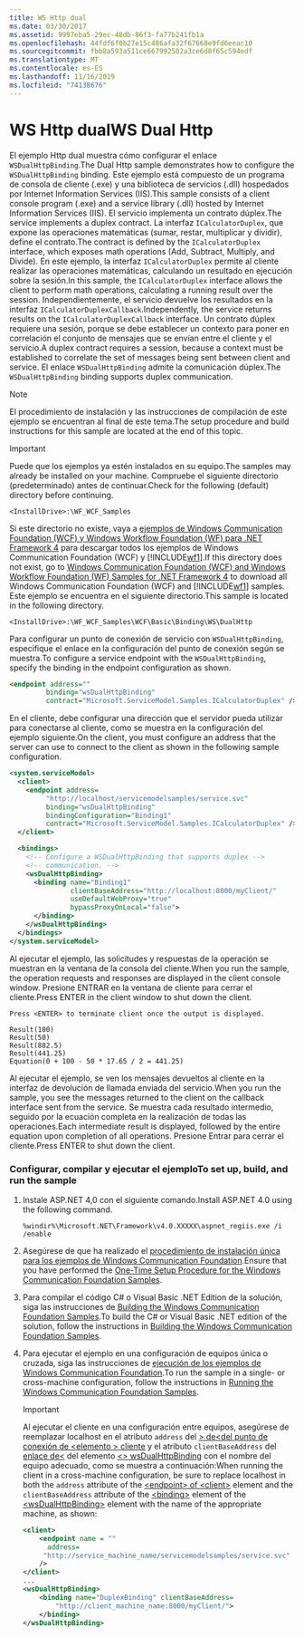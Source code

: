 ```yaml
---
title: WS Http dual
ms.date: 03/30/2017
ms.assetid: 9997eba5-29ec-48db-86f3-fa77b241fb1a
ms.openlocfilehash: 44fdf6f0b27e15c486afa32f67668e9fd6eeac10
ms.sourcegitcommit: fbb8a593a511ce667992502a3ce6d8f65c594edf
ms.translationtype: MT
ms.contentlocale: es-ES
ms.lasthandoff: 11/16/2019
ms.locfileid: "74138676"
---
```

# <a name="ws-dual-http"></a><span data-ttu-id="23608-102">WS Http dual</span><span class="sxs-lookup"><span data-stu-id="23608-102">WS Dual Http</span></span>

<span data-ttu-id="23608-103">El ejemplo Http dual muestra cómo configurar el enlace `WSDualHttpBinding`.</span><span class="sxs-lookup"><span data-stu-id="23608-103">The Dual Http sample demonstrates how to configure the `WSDualHttpBinding` binding.</span></span> <span data-ttu-id="23608-104">Este ejemplo está compuesto de un programa de consola de cliente (.exe) y una biblioteca de servicios (.dll) hospedados por Internet Information Services (IIS).</span><span class="sxs-lookup"><span data-stu-id="23608-104">This sample consists of a client console program (.exe) and a service library (.dll) hosted by Internet Information Services (IIS).</span></span> <span data-ttu-id="23608-105">El servicio implementa un contrato dúplex.</span><span class="sxs-lookup"><span data-stu-id="23608-105">The service implements a duplex contract.</span></span> <span data-ttu-id="23608-106">La interfaz `ICalculatorDuplex`, que expone las operaciones matemáticas (sumar, restar, multiplicar y dividir), define el contrato.</span><span class="sxs-lookup"><span data-stu-id="23608-106">The contract is defined by the `ICalculatorDuplex` interface, which exposes math operations (Add, Subtract, Multiply, and Divide).</span></span> <span data-ttu-id="23608-107">En este ejemplo, la interfaz `ICalculatorDuplex` permite al cliente realizar las operaciones matemáticas, calculando un resultado en ejecución sobre la sesión.</span><span class="sxs-lookup"><span data-stu-id="23608-107">In this sample, the `ICalculatorDuplex` interface allows the client to perform math operations, calculating a running result over the session.</span></span> <span data-ttu-id="23608-108">Independientemente, el servicio devuelve los resultados en la interfaz `ICalculatorDuplexCallback`.</span><span class="sxs-lookup"><span data-stu-id="23608-108">Independently, the service returns results on the `ICalculatorDuplexCallback` interface.</span></span> <span data-ttu-id="23608-109">Un contrato dúplex requiere una sesión, porque se debe establecer un contexto para poner en correlación el conjunto de mensajes que se envían entre el cliente y el servicio.</span><span class="sxs-lookup"><span data-stu-id="23608-109">A duplex contract requires a session, because a context must be established to correlate the set of messages being sent between client and service.</span></span> <span data-ttu-id="23608-110">El enlace `WSDualHttpBinding` admite la comunicación dúplex.</span><span class="sxs-lookup"><span data-stu-id="23608-110">The `WSDualHttpBinding` binding supports duplex communication.</span></span>

> [!NOTE]
> <span data-ttu-id="23608-111">El procedimiento de instalación y las instrucciones de compilación de este ejemplo se encuentran al final de este tema.</span><span class="sxs-lookup"><span data-stu-id="23608-111">The setup procedure and build instructions for this sample are located at the end of this topic.</span></span>

> [!IMPORTANT]
> <span data-ttu-id="23608-112">Puede que los ejemplos ya estén instalados en su equipo.</span><span class="sxs-lookup"><span data-stu-id="23608-112">The samples may already be installed on your machine.</span></span> <span data-ttu-id="23608-113">Compruebe el siguiente directorio (predeterminado) antes de continuar.</span><span class="sxs-lookup"><span data-stu-id="23608-113">Check for the following (default) directory before continuing.</span></span>
>
> `<InstallDrive>:\WF_WCF_Samples`
>
> <span data-ttu-id="23608-114">Si este directorio no existe, vaya a [ejemplos de Windows Communication Foundation (WCF) y Windows Workflow Foundation (WF) para .NET Framework 4](https://go.microsoft.com/fwlink/?LinkId=150780) para descargar todos los ejemplos de Windows Communication Foundation (WCF) y [!INCLUDE[wf1](../../../../includes/wf1-md.md)].</span><span class="sxs-lookup"><span data-stu-id="23608-114">If this directory does not exist, go to [Windows Communication Foundation (WCF) and Windows Workflow Foundation (WF) Samples for .NET Framework 4](https://go.microsoft.com/fwlink/?LinkId=150780) to download all Windows Communication Foundation (WCF) and [!INCLUDE[wf1](../../../../includes/wf1-md.md)] samples.</span></span> <span data-ttu-id="23608-115">Este ejemplo se encuentra en el siguiente directorio.</span><span class="sxs-lookup"><span data-stu-id="23608-115">This sample is located in the following directory.</span></span>
>
> `<InstallDrive>:\WF_WCF_Samples\WCF\Basic\Binding\WS\DualHttp`

<span data-ttu-id="23608-116">Para configurar un punto de conexión de servicio con `WSDualHttpBinding`, especifique el enlace en la configuración del punto de conexión según se muestra.</span><span class="sxs-lookup"><span data-stu-id="23608-116">To configure a service endpoint with the `WSDualHttpBinding`, specify the binding in the endpoint configuration as shown.</span></span>

```xml
<endpoint address=""
         binding="wsDualHttpBinding"
         contract="Microsoft.ServiceModel.Samples.ICalculatorDuplex" />
```

<span data-ttu-id="23608-117">En el cliente, debe configurar una dirección que el servidor pueda utilizar para conectarse al cliente, como se muestra en la configuración del ejemplo siguiente.</span><span class="sxs-lookup"><span data-stu-id="23608-117">On the client, you must configure an address that the server can use to connect to the client as shown in the following sample configuration.</span></span>

```xml
<system.serviceModel>
  <client>
    <endpoint address=
         "http://localhost/servicemodelsamples/service.svc"
         binding="wsDualHttpBinding"
         bindingConfiguration="Binding1"
         contract="Microsoft.ServiceModel.Samples.ICalculatorDuplex" />
  </client>

  <bindings>
    <!-- Configure a WSDualHttpBinding that supports duplex -->
    <!-- communication. -->
    <wsDualHttpBinding>
      <binding name="Binding1"
               clientBaseAddress="http://localhost:8000/myClient/"
               useDefaultWebProxy="true"
               bypassProxyOnLocal="false">
      </binding>
    </wsDualHttpBinding>
  </bindings>
</system.serviceModel>
```

<span data-ttu-id="23608-118">Al ejecutar el ejemplo, las solicitudes y respuestas de la operación se muestran en la ventana de la consola del cliente.</span><span class="sxs-lookup"><span data-stu-id="23608-118">When you run the sample, the operation requests and responses are displayed in the client console window.</span></span> <span data-ttu-id="23608-119">Presione ENTRAR en la ventana de cliente para cerrar el cliente.</span><span class="sxs-lookup"><span data-stu-id="23608-119">Press ENTER in the client window to shut down the client.</span></span>

```console
Press <ENTER> to terminate client once the output is displayed.

Result(100)
Result(50)
Result(882.5)
Result(441.25)
Equation(0 + 100 - 50 * 17.65 / 2 = 441.25)
```

<span data-ttu-id="23608-120">Al ejecutar el ejemplo, se ven los mensajes devueltos al cliente en la interfaz de devolución de llamada enviada del servicio.</span><span class="sxs-lookup"><span data-stu-id="23608-120">When you run the sample, you see the messages returned to the client on the callback interface sent from the service.</span></span> <span data-ttu-id="23608-121">Se muestra cada resultado intermedio, seguido por la ecuación completa en la realización de todas las operaciones.</span><span class="sxs-lookup"><span data-stu-id="23608-121">Each intermediate result is displayed, followed by the entire equation upon completion of all operations.</span></span> <span data-ttu-id="23608-122">Presione Entrar para cerrar el cliente.</span><span class="sxs-lookup"><span data-stu-id="23608-122">Press ENTER to shut down the client.</span></span>

### <a name="to-set-up-build-and-run-the-sample"></a><span data-ttu-id="23608-123">Configurar, compilar y ejecutar el ejemplo</span><span class="sxs-lookup"><span data-stu-id="23608-123">To set up, build, and run the sample</span></span>

1. <span data-ttu-id="23608-124">Instale ASP.NET 4,0 con el siguiente comando.</span><span class="sxs-lookup"><span data-stu-id="23608-124">Install ASP.NET 4.0 using the following command.</span></span>

    ```console
    %windir%\Microsoft.NET\Framework\v4.0.XXXXX\aspnet_regiis.exe /i /enable
    ```

2. <span data-ttu-id="23608-125">Asegúrese de que ha realizado el [procedimiento de instalación única para los ejemplos de Windows Communication Foundation](../../../../docs/framework/wcf/samples/one-time-setup-procedure-for-the-wcf-samples.md).</span><span class="sxs-lookup"><span data-stu-id="23608-125">Ensure that you have performed the [One-Time Setup Procedure for the Windows Communication Foundation Samples](../../../../docs/framework/wcf/samples/one-time-setup-procedure-for-the-wcf-samples.md).</span></span>

3. <span data-ttu-id="23608-126">Para compilar el código C# o Visual Basic .NET Edition de la solución, siga las instrucciones de [Building the Windows Communication Foundation Samples](../../../../docs/framework/wcf/samples/building-the-samples.md).</span><span class="sxs-lookup"><span data-stu-id="23608-126">To build the C# or Visual Basic .NET edition of the solution, follow the instructions in [Building the Windows Communication Foundation Samples](../../../../docs/framework/wcf/samples/building-the-samples.md).</span></span>

4. <span data-ttu-id="23608-127">Para ejecutar el ejemplo en una configuración de equipos única o cruzada, siga las instrucciones de [ejecución de los ejemplos de Windows Communication Foundation](../../../../docs/framework/wcf/samples/running-the-samples.md).</span><span class="sxs-lookup"><span data-stu-id="23608-127">To run the sample in a single- or cross-machine configuration, follow the instructions in [Running the Windows Communication Foundation Samples](../../../../docs/framework/wcf/samples/running-the-samples.md).</span></span>

    > [!IMPORTANT]
    > <span data-ttu-id="23608-128">Al ejecutar el cliente en una configuración entre equipos, asegúrese de reemplazar localhost en el atributo `address` del [> de\<del punto de conexión de \<elemento > cliente](../../configure-apps/file-schema/wcf/endpoint-of-client.md) y el atributo `clientBaseAddress` del [enlace de\<](../../configure-apps/file-schema/wcf/bindings.md) del elemento [\<> wsDualHttpBinding](../../../../docs/framework/configure-apps/file-schema/wcf/wsdualhttpbinding.md) con el nombre del equipo adecuado, como se muestra a continuación:</span><span class="sxs-lookup"><span data-stu-id="23608-128">When running the client in a cross-machine configuration, be sure to replace localhost in both the `address` attribute of the [\<endpoint> of \<client>](../../configure-apps/file-schema/wcf/endpoint-of-client.md) element and the `clientBaseAddress` attribute of the [\<binding>](../../configure-apps/file-schema/wcf/bindings.md) element of the [\<wsDualHttpBinding>](../../../../docs/framework/configure-apps/file-schema/wcf/wsdualhttpbinding.md) element with the name of the appropriate machine, as shown:</span></span>

    ```xml
    <client>
        <endpoint name = ""
          address=
         "http://service_machine_name/servicemodelsamples/service.svc"
        />
    </client>
    ...
    <wsDualHttpBinding>
        <binding name="DuplexBinding" clientBaseAddress=
            "http://client_machine_name:8000/myClient/">
        </binding>
    </wsDualHttpBinding>
    ```
